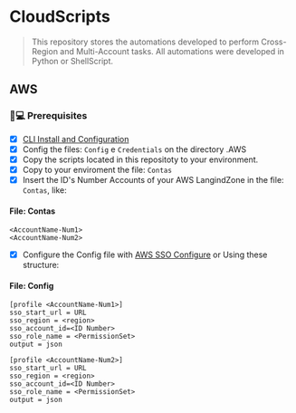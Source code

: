 # CloudScripts
> This repository stores the automations developed to perform Cross-Region and Multi-Account tasks. 
> All automations were developed in Python or ShellScript.

## AWS
### 🚀💻 Prerequisites

- [x] [CLI Install and Configuration](https://aws.amazon.com/pt/cli/)
- [x] Config the files: `Config` e `Credentials` on the directory .AWS 
- [x] Copy the scripts located in this repositoty to your environment.
- [x] Copy to your enviroment the file: `Contas`
- [x] Insert the ID's Number Accounts of your AWS LangindZone in the file: `Contas`, like:

#### File: Contas
`<AccountName-Num1>`<br>
`<AccountName-Num2>`

- [x] Configure the Config file with [AWS SSO Configure](https://docs.aws.amazon.com/cli/latest/userguide/cli-configure-sso.html) or Using these structure:

#### File: Config
`[profile <AccountName-Num1>]`<br>
`sso_start_url = URL`<br>
`sso_region = <region>`<br>
`sso_account_id=<ID Number>`<br>
`sso_role_name = <PermissionSet>`<br>
`output = json`<br>

`[profile <AccountName-Num2>]`<br>
`sso_start_url = URL`<br>
`sso_region = <region>`<br>
`sso_account_id=<ID Number>`<br>
`sso_role_name = <PermissionSet>`<br>
`output = json`<br>